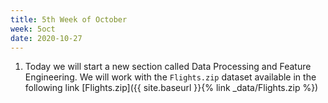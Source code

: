 ```yaml
---
title: 5th Week of October
week: 5oct
date: 2020-10-27
---
```


1. Today we will start a new section called Data Processing and Feature Engineering. We will work with the `Flights.zip` dataset available in the following link [Flights.zip]({{ site.baseurl }}{% link _data/Flights.zip %})
